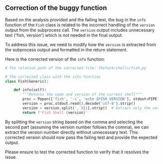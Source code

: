 ## Correction of the buggy function

Based on the analysis provided and the failing test, the bug in the `info` function of the `Fish` class is related to the incorrect handling of the `version` output from the subprocess call. The `version` output includes unnecessary text ('fish, version') which is not needed in the final output.

To address this issue, we need to modify how the `version` is extracted from the subprocess output and formatted in the return statement.

Here is the corrected version of the `info` function:

```python
# The relative path of the corrected file: thefuck/shells/fish.py

# The corrected class with the info function
class Fish(Generic):

    def info(self):
        """Returns the name and version of the current shell"""
        proc = Popen(['fish', '-c', 'echo $FISH_VERSION'], stdout=PIPE, stderr=DEVNULL)
        version = proc.stdout.read().decode('utf-8').strip()
        version = version.split(',')[1].strip()  # Extract only the version number
        return f'Fish Shell {version}'
```

By splitting the `version` string based on the comma and selecting the second part (assuming the version number follows the comma), we can extract the version number directly without unnecessary text. This corrected version should now pass the failing test and provide the expected output.

Please ensure to test the corrected function to verify that it resolves the issue.